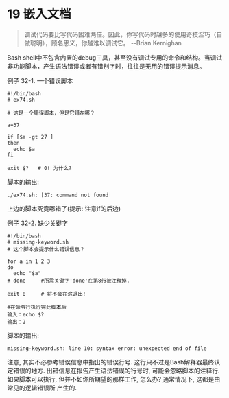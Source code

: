 # 19 嵌入文档
<blockquote class="blockquote-center">
调试代码要比写代码困难两倍。因此，你写代码时越多的使用奇技淫巧（自做聪明），顾名思义，你越难以调试它。    --Brian Kernighan
</blockquote>

Bash shell中不包含内置的debug工具，甚至没有调试专用的命令和结构。当调试非功能脚本，产生语法错误或者有错别字时，往往是无用的错误提示消息。

例子 32-1. 一个错误脚本

```
#!/bin/bash
# ex74.sh

# 这是一个错误脚本，但是它错在哪？

a=37

if [$a -gt 27 ]
then
  echo $a
fi  

exit $?   # 0! 为什么?
```
脚本的输出:

```
./ex74.sh: [37: command not found
```
上边的脚本究竟哪错了(提示: 注意if的后边)

例子 32-2. 缺少关键字

```
#!/bin/bash
# missing-keyword.sh
# 这个脚本会提示什么错误信息？

for a in 1 2 3
do
  echo "$a"
# done     #所需关键字'done'在第8行被注释掉.

exit 0     # 将不会在这退出!

#在命令行执行完此脚本后
输入：echo $?    
输出：2
```

脚本的输出:

```
missing-keyword.sh: line 10: syntax error: unexpected end of file
```
注意, 其实不必参考错误信息中指出的错误行号. 这行只不过是Bash解释器最终认定错误的地方.
出错信息在报告产生语法错误的行号时, 可能会忽略脚本的注释行.
如果脚本可以执行, 但并不如你所期望的那样工作, 怎么办? 通常情况下, 这都是由常见的逻辑错误所
产生的.
